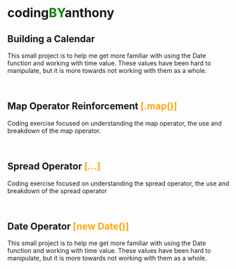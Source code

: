 # coding<span style="color: green">**BY**</span>anthony

## Building a Calendar
<p>
    This small project is to help me get more familiar with using the Date function and working with time value. These values have been hard to manipulate, but it is more towards not working with them as a whole.
</p>

<br>

## Map Operator Reinforcement <span style="color:orange">**[.map()]**</span>
<p>
    Coding exercise focused on understanding the map operator, the use and breakdown of the map operator.
</p>

<br>

## Spread Operator <span style="color:orange">**[...]**</span>
<p>
    Coding exercise focused on understanding the spread operator, the use and breakdown of the spread operator
</p>

<br>

## Date Operator <span style="color:orange">**[new Date()]**</span>
<p>
    This small project is to help me get more familiar with using the Date function and working with time value. These values have been hard to manipulate, but it is more towards not working with them as a whole.
</p>